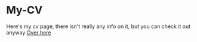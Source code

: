 # My-CV

Here's my cv page, there isn't really any info on it, but you can check it out anyway [Over here]()
